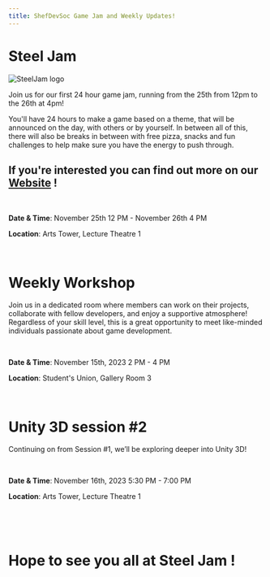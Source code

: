 ```yaml
---
title: ShefDevSoc Game Jam and Weekly Updates!
---
```


# Steel Jam

![SteelJam logo](https://shefgamedevsoc.github.io/loom/resources/images/A011.png)

Join us for our first 24 hour game jam, running from the 25th from 12pm to the 26th at 4pm!

You'll have 24 hours to make a game based on a theme, that will be announced on the day, with others or by yourself. In between all of this, there will also be breaks in between with free pizza, snacks and fun challenges to help make sure you have the energy to push through.

## If you're interested you can find out more on our [Website](https://bit.ly/steel_jam) !

&nbsp;

**Date & Time**: November 25th 12 PM - November  26th 4 PM

**Location**: Arts Tower, Lecture Theatre 1

&nbsp;

# Weekly Workshop
Join us in a dedicated room where members can work on their projects, collaborate with fellow developers, and enjoy a supportive atmosphere! Regardless of your skill level, this is a great opportunity to meet like-minded individuals passionate about game development. 

&nbsp;

**Date & Time**: November 15th, 2023 2 PM - 4 PM 

**Location**: Student's Union, Gallery Room 3

&nbsp;

# Unity 3D session #2
Continuing on from Session #1, we’ll be exploring deeper into Unity 3D!

&nbsp;

**Date & Time**: November 16th, 2023 5:30 PM - 7:00 PM

**Location**: Arts Tower, Lecture Theatre 1

&nbsp;

&nbsp;

# Hope to see you all at Steel Jam !